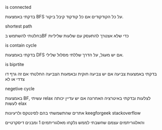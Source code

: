 is connected


בדקתי באמצעות BFS על כל הקודקודים אם כל קודקוד קיבל ביקור.


shortest path

בחלטתי להשתמש בBF כדי שלא אצטרך להתעסק עם שלעות שליליות

is contain cycle

בדקתי באמצעות DFS אם יש מעגל, על הדרך שללתי מסלול שלילי.

is biprtite

בדקתי באמצעות צביעה אם יש צביעה חוקית ובאמעות הצביעה החלטתי אם זה גרף דו צדדי או לא

negetive cycle


באמצעות BF, עשיתי relax לצלעות ובדקתי באיטרציה האחרונה אם יש עדיין יכותה לעשות elax 


אתרים שהתשמשתי בהם לסינטקס ולרעיונות
keegforgeek
stackoverflow

והאלגוריתמים עצמם שחשבתי לממש נלקחו מאלגוריתמים 1 ומבנים דיסקרטיים
